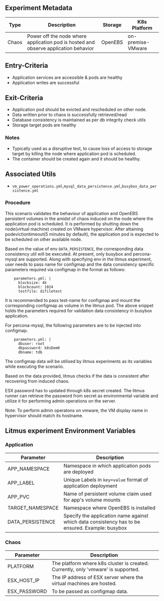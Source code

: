 ## Experiment Metadata

| Type  | Description                                                  | Storage | K8s Platform      |
| ----- | ------------------------------------------------------------ | ------- | ----------------- |
| Chaos | Power off the node where application pod is hosted and observe application behavior | OpenEBS | on-premise-VMware |

## Entry-Criteria

- Application services are accessible & pods are healthy
- Application writes are successful

## Exit-Criteria

- Application pod should be evicted and rescheduled on other node.
- Data written prior to chaos is successfully retrieved/read
- Database consistency is maintained as per db integrity check utils
- Storage target pods are healthy

### Notes

- Typically used as a disruptive test, to cause loss of access to storage target by killing the node where application pod is scheduled.
- The container should be created again and it should be healthy.

## Associated Utils

- `vm_power_operations.yml`,`mysql_data_persistence.yml`,`busybox_data_persistence.yml`



### Procedure

This scenario validates the behaviour of application and OpenEBS persistent volumes in the amidst of chaos induced on the node where the application pod is scheduled. It is performed by shutting down the node(virtual machine) created on VMware hypervisor. After attaining podevictiontimeout(5 minutes by default), the application pod is expected to be scheduled on other available node.

Based on the value of env `DATA_PERSISTENCE`, the corresponding data consistency util will be executed. At present, only busybox and percona-mysql are supported. Along with specifying env in the litmus experiment, user needs to pass name for configmap and the data consistency specific parameters required via configmap in the format as follows:

```
    parameters.yml: |
      blocksize: 4k
      blockcount: 1024
      testfile: difiletest
```

It is recommended to pass test-name for configmap and mount the corresponding configmap as volume in the litmus pod. The above snippet holds the parameters required for validation data consistency in busybox application.

For percona-mysql, the following parameters are to be injected into configmap.

```
    parameters.yml: |
      dbuser: root
      dbpassword: k8sDem0
      dbname: tdb
```

The configmap data will be utilised by litmus experiments as its variables while executing the scenario.

Based on the data provided, litmus checks if the data is consistent after recovering from induced chaos.

ESX password has to updated through k8s secret created. The litmus runner can retrieve the password from secret as environmental variable and utilize it for performing admin operations on the server.



Note: To perform admin operatons on vmware, the VM display name in hypervisor should match its hostname.



## Litmus experiment Environment Variables

### Application

| Parameter        | Description                                                  |
| ---------------- | ------------------------------------------------------------ |
| APP_NAMESPACE    | Namespace in which application pods are deployed             |
| APP_LABEL        | Unique Labels in `key=value` format of application deployment |
| APP_PVC          | Name of persistent volume claim used for app's volume mounts |
| TARGET_NAMESPACE | Namespace where OpenEBS is installed                         |
| DATA_PERSISTENCE | Specify the application name against which data consistency has to be ensured. Example: busybox |

### Chaos

| Parameter    | Description                                                  |
| ------------ | ------------------------------------------------------------ |
| PLATFORM     | The platform where k8s cluster is created. Currently, only 'vmware' is supported. |
| ESX_HOST_IP  | The IP address of ESX server where the virtual machines are hosted. |
| ESX_PASSWORD | To be passed as configmap data.                              |

